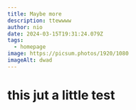 ```yaml
---
title: Maybe more
description: ttewwww
author: nio
date: 2024-03-15T19:31:24.079Z
tags:
  - homepage
image: https://picsum.photos/1920/1080
imageAlt: dwad
---
```

# this jut a little test
